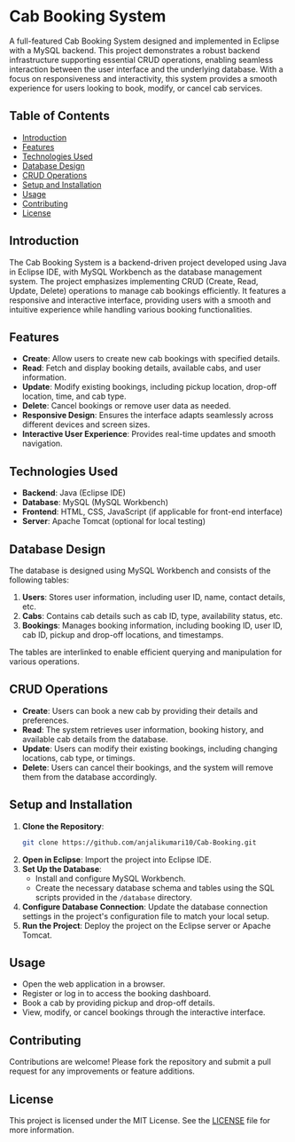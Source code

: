 # Cab Booking System

A full-featured Cab Booking System designed and implemented in Eclipse with a MySQL backend. This project demonstrates a robust backend infrastructure supporting essential CRUD operations, enabling seamless interaction between the user interface and the underlying database. With a focus on responsiveness and interactivity, this system provides a smooth experience for users looking to book, modify, or cancel cab services.

## Table of Contents
- [Introduction](#introduction)
- [Features](#features)
- [Technologies Used](#technologies-used)
- [Database Design](#database-design)
- [CRUD Operations](#crud-operations)
- [Setup and Installation](#setup-and-installation)
- [Usage](#usage)
- [Contributing](#contributing)
- [License](#license)

## Introduction

The Cab Booking System is a backend-driven project developed using Java in Eclipse IDE, with MySQL Workbench as the database management system. The project emphasizes implementing CRUD (Create, Read, Update, Delete) operations to manage cab bookings efficiently. It features a responsive and interactive interface, providing users with a smooth and intuitive experience while handling various booking functionalities.

## Features

- **Create**: Allow users to create new cab bookings with specified details.
- **Read**: Fetch and display booking details, available cabs, and user information.
- **Update**: Modify existing bookings, including pickup location, drop-off location, time, and cab type.
- **Delete**: Cancel bookings or remove user data as needed.
- **Responsive Design**: Ensures the interface adapts seamlessly across different devices and screen sizes.
- **Interactive User Experience**: Provides real-time updates and smooth navigation.

## Technologies Used

- **Backend**: Java (Eclipse IDE)
- **Database**: MySQL (MySQL Workbench)
- **Frontend**: HTML, CSS, JavaScript (if applicable for front-end interface)
- **Server**: Apache Tomcat (optional for local testing)

## Database Design

The database is designed using MySQL Workbench and consists of the following tables:

1. **Users**: Stores user information, including user ID, name, contact details, etc.
2. **Cabs**: Contains cab details such as cab ID, type, availability status, etc.
3. **Bookings**: Manages booking information, including booking ID, user ID, cab ID, pickup and drop-off locations, and timestamps.
   
The tables are interlinked to enable efficient querying and manipulation for various operations.

## CRUD Operations

- **Create**: Users can book a new cab by providing their details and preferences.
- **Read**: The system retrieves user information, booking history, and available cab details from the database.
- **Update**: Users can modify their existing bookings, including changing locations, cab type, or timings.
- **Delete**: Users can cancel their bookings, and the system will remove them from the database accordingly.

## Setup and Installation

1. **Clone the Repository**:  
   ```bash
   git clone https://github.com/anjalikumari10/Cab-Booking.git
   ```
2. **Open in Eclipse**: Import the project into Eclipse IDE.
3. **Set Up the Database**:
   - Install and configure MySQL Workbench.
   - Create the necessary database schema and tables using the SQL scripts provided in the `/database` directory.
4. **Configure Database Connection**: Update the database connection settings in the project's configuration file to match your local setup.
5. **Run the Project**: Deploy the project on the Eclipse server or Apache Tomcat.

## Usage

- Open the web application in a browser.
- Register or log in to access the booking dashboard.
- Book a cab by providing pickup and drop-off details.
- View, modify, or cancel bookings through the interactive interface.

## Contributing

Contributions are welcome! Please fork the repository and submit a pull request for any improvements or feature additions.

## License

This project is licensed under the MIT License. See the [LICENSE](LICENSE) file for more information.
